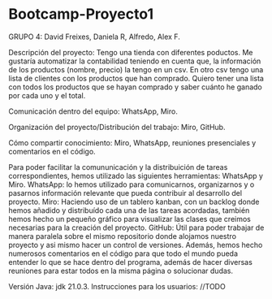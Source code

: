 # Bootcamp-Proyecto1
GRUPO 4: David Freixes, Daniela R, Alfredo, Alex F.

Descripción del proyecto: 
Tengo una tienda con diferentes poductos. Me gustaría automatizar la contabilidad teniendo en cuenta que, la información de los productos (nombre, precio) la tengo en un csv. En otro csv tengo una lista de clientes con los productos que han comprado. Quiero tener una lista con todos los productos que se hayan comprado y saber cuánto he ganado por cada uno y el total. 

Comunicación dentro del equipo: WhatsApp, Miro.

Organización del proyecto/Distribución del trabajo: Miro, GitHub.

Cómo compartir conocimiento: Miro, WhatsApp, reuniones presenciales y comentarios en el código.

Para poder facilitar la comununicación y la distribuición de tareas correspondientes, hemos utilizado las siguientes herramientas: WhatsApp y Miro.
WhatsApp: lo hemos utilizado para comunicarnos, organizarnos y o pasarnos información relevante que pueda contribuir al desarrollo del proyecto.
Miro: Haciendo uso de un tablero  kanban, con un backlog donde hemos añadido y distribuído cada una de las tareas acordadas, también hemos hecho un pequeño gráfico para visualizar las clases que creimos necesarias para la creación del proyecto. 
GitHub: Útil para poder trabajar de manera paralela sobre el mismo repositorio donde alojamos nuestro proyecto y asi mismo hacer un control de versiones. 
Además, hemos hecho numerosos comentarios en el código para que todo el mundo pueda entender lo que se hace dentro del programa, además de hacer diversas reuniones para estar todos en la misma página o solucionar dudas. 

Versión Java: jdk 21.0.3.
Instrucciones para los usuarios: //TODO
